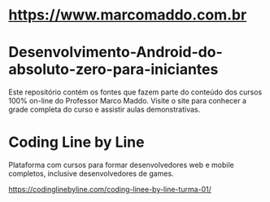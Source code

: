 https://www.marcomaddo.com.br
=============================

# Desenvolvimento-Android-do-absoluto-zero-para-iniciantes

Este repositório contém os fontes que fazem parte do conteúdo dos cursos 100% on-line do Professor Marco Maddo.
Visite o site para conhecer a grade completa do curso e assistir aulas
demonstrativas.

# Coding Line by Line

Plataforma com cursos para formar desenvolvedores web e mobile completos, inclusive desenvolvedores de games.

https://codinglinebyline.com/coding-linee-by-line-turma-01/


